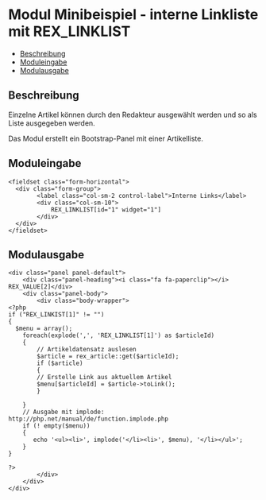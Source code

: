 # Modul Minibeispiel - interne Linkliste mit REX_LINKLIST

- [Beschreibung](#beschreibung)
- [Moduleingabe](#moduleingabe)
- [Modulausgabe](#modulausgabe)

<a name="beschreibung"></a>
## Beschreibung

Einzelne Artikel können durch den Redakteur ausgewählt werden und so als Liste ausgegeben werden. 

Das Modul erstellt ein Bootstrap-Panel mit einer Artikelliste. 

<a name="moduleingabe"></a>
## Moduleingabe
```
<fieldset class="form-horizontal">
  <div class="form-group">
        <label class="col-sm-2 control-label">Interne Links</label>
        <div class="col-sm-10">
            REX_LINKLIST[id="1" widget="1"]
        </div>
  </div>
</fieldset>
``` 

<a name="modulausgabe"></a>
## Modulausgabe

```
<div class="panel panel-default">
	<div class="panel-heading"><i class="fa fa-paperclip"></i> REX_VALUE[2]</div>
	<div class="panel-body">
		<div class="body-wrapper">
<?php
if ("REX_LINKIST[1]" != "")
{
  $menu = array();
	foreach(explode(',', 'REX_LINKLIST[1]') as $articleId)
	{
	    // Artikeldatensatz auslesen
	    $article = rex_article::get($articleId);
	    if ($article)
	    {
		// Erstelle Link aus aktuellem Artikel
		$menu[$articleId] = $article->toLink();
	    }
	    
	}
	// Ausgabe mit implode: http://php.net/manual/de/function.implode.php
	if (! empty($menu))
	{
	   echo '<ul><li>', implode('</li><li>', $menu), '</li></ul>';
	}
}

?>
		</div>
	</div>
</div>
```
